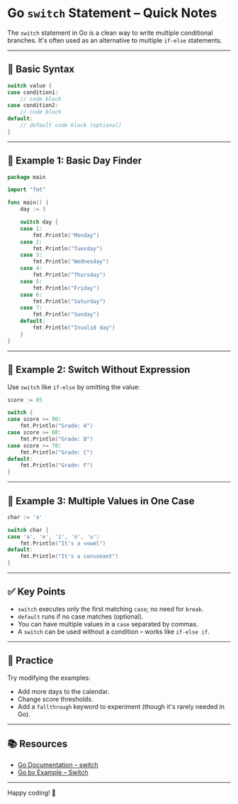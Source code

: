 # Go `switch` Statement – Quick Notes

The `switch` statement in Go is a clean way to write multiple conditional branches. It's often used as an alternative to multiple `if-else` statements.

---

## 🔹 Basic Syntax

```go
switch value {
case condition1:
    // code block
case condition2:
    // code block
default:
    // default code block (optional)
}
```

---

## 📘 Example 1: Basic Day Finder

```go
package main

import "fmt"

func main() {
    day := 3

    switch day {
    case 1:
        fmt.Println("Monday")
    case 2:
        fmt.Println("Tuesday")
    case 3:
        fmt.Println("Wednesday")
    case 4:
        fmt.Println("Thursday")
    case 5:
        fmt.Println("Friday")
    case 6:
        fmt.Println("Saturday")
    case 7:
        fmt.Println("Sunday")
    default:
        fmt.Println("Invalid day")
    }
}
```

---

## 🔸 Example 2: Switch Without Expression

Use `switch` like `if-else` by omitting the value:

```go
score := 85

switch {
case score >= 90:
    fmt.Println("Grade: A")
case score >= 80:
    fmt.Println("Grade: B")
case score >= 70:
    fmt.Println("Grade: C")
default:
    fmt.Println("Grade: F")
}
```

---

## 🔹 Example 3: Multiple Values in One Case

```go
char := 'a'

switch char {
case 'a', 'e', 'i', 'o', 'u':
    fmt.Println("It's a vowel")
default:
    fmt.Println("It's a consonant")
}
```

---

## ✅ Key Points

* `switch` executes only the first matching `case`; no need for `break`.
* `default` runs if no case matches (optional).
* You can have multiple values in a `case` separated by commas.
* A `switch` can be used without a condition – works like `if-else if`.

---

## 🧪 Practice

Try modifying the examples:

* Add more days to the calendar.
* Change score thresholds.
* Add a `fallthrough` keyword to experiment (though it's rarely needed in Go).

---

## 📚 Resources

* [Go Documentation – switch](https://golang.org/doc/effective_go#switch)
* [Go by Example – Switch](https://gobyexample.com/switch)

---

Happy coding! 🚀